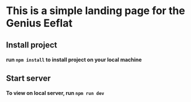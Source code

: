 # This is a simple landing page for the Genius Eeflat

## Install project 
#### run `npm install` to install project on your local machine

## Start server
#### To view on local server, run `npm run dev` 

